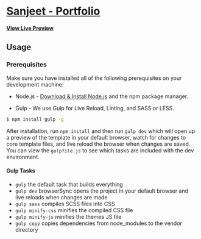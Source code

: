 # [Sanjeet - Portfolio](https://sanjeet05.github.io/portfolio/)


**[View Live Preview](https://sanjeet05.github.io/portfolio/)**


## Usage

### Prerequisites
Make sure you have installed all of the following prerequisites on your development machine:
* Node.js - [Download & Install Node.js](https://nodejs.org/en/download/) and the npm package manager.

* Gulp - We use Gulp for Live Reload, Linting, and SASS or LESS.

```bash
$ npm install gulp -g
```

After installation, run `npm install` and then run `gulp dev` which will open up a preview of the template in your default browser, watch for changes to core template files, and live reload the browser when changes are saved. You can view the `gulpfile.js` to see which tasks are included with the dev environment.

#### Gulp Tasks

- `gulp` the default task that builds everything
- `gulp dev` browserSync opens the project in your default browser and live reloads when changes are made
- `gulp sass` compiles SCSS files into CSS
- `gulp minify-css` minifies the compiled CSS file
- `gulp minify-js` minifies the themes JS file
- `gulp copy` copies dependencies from node_modules to the vendor directory
